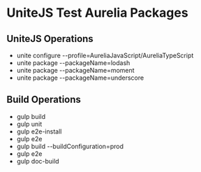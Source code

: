 # UniteJS Test Aurelia Packages

## UniteJS Operations

* unite configure --profile=AureliaJavaScript/AureliaTypeScript
* unite package --packageName=lodash
* unite package --packageName=moment
* unite package --packageName=underscore

## Build Operations

* gulp build
* gulp unit
* gulp e2e-install
* gulp e2e
* gulp build --buildConfiguration=prod
* gulp e2e
* gulp doc-build
